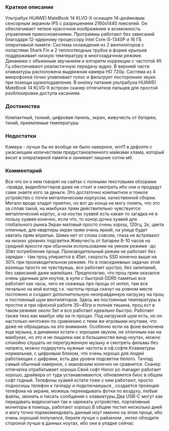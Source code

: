 ### **Краткое описание**
Ультрабук HUAWEI MateBook 14 KLVG-X оснащен 14-дюймовым сенсорным экраном IPS с разрешением 2160x1440 пикселей. Он обеспечивает четкое красочное изображение и возможность управления прикосновениями. Программы работают без зависаний благодаря 12-ядерному процессору Intel Core i5-1340P и 16 ГБ оперативной памяти. Система охлаждения из 2 вентиляторов с лопастями Shark Fin и 2 теплоотводных трубок в форме крыльев поддерживает низкую температуру в многозадачном режиме.  Динамики с объемным звучанием и алгоритм коррекции с частотой 45 Гц обеспечивают реалистичную передачу аудио. В верхней части клавиатуры расположена выдвижная камера HD 720p. Система из 4 микрофонов точно улавливает голос и фильтрует посторонние звуки при помощи шумоподавления. В кнопку питания ультрабука HUAWEI MateBook 14 KLVG-X встроен сканер отпечатков пальцев для простой разблокировки доступа касанием.

### **Достоинства**
Компактный, тонкий, цифровая панель, экран, живучесть от батареи, тихий, приемлемые температуры

### **Недостатки**
Камера - лучше бы ее вообще не было наверное, win11 в дефолте с ужасающим количеством предустановленного майками хлама, который висит в оперативной памяти и занимает лишние сотни мб.

### **Комментарий**
Все что он о нем говорят на сайтах с полными текстовыми обзорами -правда, видеоблоггеров даже не стоит и смотреть ибо они и продадут сами знаете кого за деньги. Это достаточно компактное и тонкое устройство с почти металлическим корпусом, качественной сборки. Металл вроде хладит приятно, но вот до конца не могу понять, что это за сплав такой, на макбуках прям действительно чувствуется металлический корпус, а на ноутах хуавей есть какая-то загадка не в пользу хуавея конечно, если что, то хонор дочка хуавей для глобального рынка.Экран матовый просто очень хорош, 120гц, 2к, цвета отличные, для квартиры экран прям очень яркий, на улице будет хватать прям впритык. Шима нет от слова совсем, глаза не встревают на низких уровнях подсветки.Живучесть от батареи 8-10 часов на средней яркости при обычном использовании на умном режиме -до 30вт потребление проца. Производительный режим не работает без зарядки - там проц упирается в 45вт, скорость SSD конечно выше на 30% при производительном режиме. Но в повседневных задачах этой разницы просто не чувствуешь, все работает шустро, без залипаний, без зависаний даже малейших. Предполагаю, что проц прям оказался очень удачным для ноутов, в купе с быстрой DDR5 памятью все работает как часы, чего не скажешь про процы от интел, там все печально на мой взгляд т.к. частоты проца скачут на ровном месте постоянно и создают дополнительную неоправданную нагрузку на проц и постоянный шум вентиляторов. Здесь же постоянные температуры в простое и при офисной работе 35~45гр и полная тишина, проц ест в таком режиме около 5вт и все работает идеально быстро. Работает также тихо как макбук эйр на m процах. Под нагрузкой шум есть, но он настолько ничтожен по сравнению с теми же игровыми ноутами, что даже не обращаешь на это внимание. Особенно если на фоне включена еще музыка, а динамики кстати с хорошим звуком, не отличным как на макбуках, но это и не пищалки как в большинстве винд-ноутах, можно спокойно слушать не перегруженную музыку и смотреть фильмы без напряга, можно подкрутить нужные частоты в оф.софте.Клавиатуры нормальная, с цифровым блоком, что очень хорошо для людей работающих с цифрами, есть два уровня подсветки белого. Тачпад самый обычный наверное, с маковским конечно не сравнится. Сканер отпечатка отрабатывает хорошо.Свой софт Honor pc manager работает хорошо, драйвера от туда устанавливаются, обновляется биос в общем софт годный. Телефоны хуавей кстати тоже с ним работают, просто подносишь телефон к тачпаду и подключаешься , создается проекция телефона на экране, можешь перекидывать фотки по воздуху, любые файлы, звонить и писать сообщения с клавиатуры.Два USB-C могут как передавать видеосигнал так и заряжать устройство, портативные мониторы в помощь, работают хорошо.В общем тестил несколько дней и могу точно порекомендовать данный ноут именно на этом проце, ибо очень хороший получился, берите лучше с райзеном , интел обходите стороной лучше в данных ноутах, ибо они в упадке сейчас
